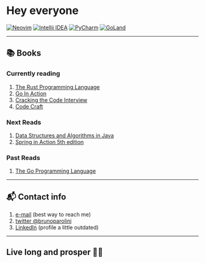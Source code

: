 # Hey everyone

[![Neovim](https://img.shields.io/badge/editor-Neovim-blue)](https://neovim.io/)
[![Intellij IDEA](https://img.shields.io/badge/editor-IntelliJ_IDEA-red)](https://www.jetbrains.com/idea/)
[![PyCharm](https://img.shields.io/badge/editor-PyCharm-green)](https://www.jetbrains.com/pycharm/)
[![GoLand](https://img.shields.io/badge/editor-GoLand-purple)](https://www.jetbrains.com/goland/)

---

## 📚 Books

### Currently reading

1. [The Rust Programming Language](https://www.amazon.com/Rust-Programming-Language-2nd/dp/1718503105/ref=sr_1_1?crid=33O0UV2AMI4FM&keywords=rust+programming+language&qid=1704223195&sprefix=rust+programim%2Caps%2C245&sr=8-1)
2. [Go In Action](https://www.amazon.com/Go-in-Action-audiobook/dp/B07KRNPBHH/ref=sr_1_1?crid=1K6W3BAANA4UC&dib=eyJ2IjoiMSJ9.UWFVlfacJkwM7L3671fD9VCOFw_1Ysy83gdTsZ3iBYSQPAu2rX7q3UrdrxV6G6ZIpcn8k5zrXK6e8DywGfUmG8A984B9yPHoQe0vwL3hLxzjargm3y6j0wTs0UygnDMDG4wH8HXERaFtCr7FL4FaAZ8eIFNiI4glFsg5Pa1xkKiVFWWKfrazJUJsbSKm-sdiyy3eQPRwzHmWXMS_hZrMz9DWCTVYeEulS7x0cH31mXs.1WpGTamfeIFNYvjm8jfE2D1tVy2fPCdoPwy1JBbP-YY&dib_tag=se&keywords=go+in+action&qid=1712589257&sprefix=go+in+acti%2Caps%2C242&sr=8-1)
3. [Cracking the Code Interview](https://www.amazon.com/Cracking-Coding-Interview-Programming-Questions/dp/0984782850/ref=sr_1_1?crid=39Z3MT0240FMI&keywords=cracking+the+coding+interview&qid=1637585581&qsid=137-6292873-9880719&s=books&sprefix=cracking%2Cstripbooks-intl-ship%2C295&sr=1-1&sres=0984782850%2CB09BGKJ3FL%2C145157827X%2CB00ISYMUR6%2CB08CMF2CQF%2C0578973839%2C1636100007%2CB09559NJKL%2CB00U2YQ1Z2%2CB08VL1BLHB%2CB09556H1Z1%2C098478280X%2CB08QBYGJH6%2C1710348615%2C1250118360%2C1517671272&srpt=ABIS_BOOK)
4. [Code Craft](https://www.amazon.com/Code-Craft-Practice-Writing-Excellent-dp-1593271190/dp/1593271190/ref=mt_other?_encoding=UTF8&me=&qid=1605027106)

### Next Reads

1. [Data Structures and Algorithms in Java](https://www.amazon.com/Data-Structures-Algorithms-Java-2nd/dp/0672324539/ref=sr_1_5?keywords=data+structures+and+algorithms&qid=1650290150&s=books&sprefix=data+structures%2Cstripbooks%2C214&sr=1-5)
2. [Spring in Action 5th edition](https://www.amazon.com/Spring-Action-Craig-Walls/dp/1617294942/ref=sr_1_1?crid=3UH49R6KJQXX3&dchild=1&keywords=spring+in+action+5th+edition&qid=1604941057&s=books&sprefix=spring+in+action%2Cstripbooks-intl-ship%2C270&sr=1-1)

### Past Reads

1. [The Go Programming Language](https://www.amazon.com/Programming-Language-Addison-Wesley-Professional-Computing/dp/0134190440/ref=sr_1_1?crid=3S1MWD0LWRXSS&keywords=the+go+programming+language&qid=1704223153&sprefix=the+go+progra%2Caps%2C217&sr=8-1)

---

## 📬 Contact info

1. [e-mail](mailto:brunoparolini@gmail.com) (best way to reach me)
2. [twitter @brunoparolini](https://twitter.com/brunoparolini)
3. [LinkedIn](https://www.linkedin.com/in/brunoparolini/) (profile a little outdated)

---

## Live long and prosper 🖖🏻
